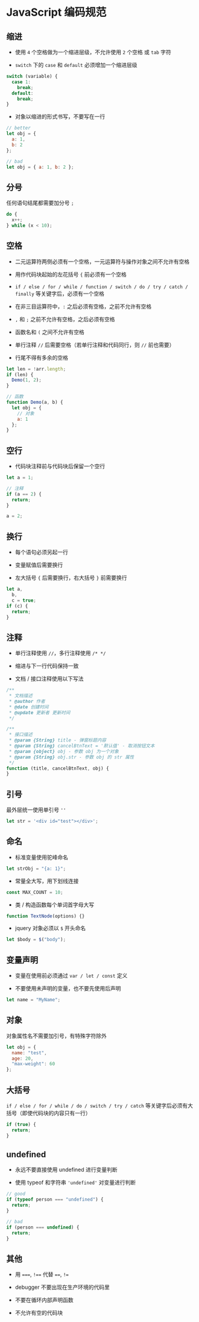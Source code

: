 # JavaScript 编码规范

## 缩进

- 使用 `4` 个空格做为一个缩进层级，不允许使用 `2` 个空格 或 `tab` 字符

- `switch` 下的 `case` 和 `default` 必须增加一个缩进层级

```javascript
switch (variable) {
  case 1:
    break;
  default:
    break;
}
```

- 对象以缩进的形式书写，不要写在一行

```javascript
// better
let obj = {
  a: 1,
  b: 2
};

// bad
let obj = { a: 1, b: 2 };
```

## 分号

任何语句结尾都需要加分号 `;`

```javascript
do {
  x++;
} while (x < 10);
```

## 空格

- 二元运算符两侧必须有一个空格，一元运算符与操作对象之间不允许有空格

- 用作代码块起始的左花括号 `{` 前必须有一个空格

- `if / else / for / while / function / switch / do / try / catch / finally` 等关键字后，必须有一个空格

- 在非三目运算符中，`:` 之后必须有空格，之前不允许有空格

- `,` 和 `;` 之前不允许有空格，之后必须有空格

- 函数名和 `(` 之间不允许有空格

- 单行注释 `//` 后需要空格（若单行注释和代码同行，则 `//` 前也需要）

- 行尾不得有多余的空格

```javascript
let len = !arr.length;
if (len) {
  Demo(1, 2);
}

// 函数
function Demo(a, b) {
  let obj = {
    // 对象
    a: 1
  };
}
```

## 空行

- 代码块注释前与代码块后保留一个空行

```javascript
let a = 1;

// 注释
if (a == 2) {
  return;
}

a = 2;
```

## 换行

- 每个语句必须另起一行

- 变量赋值后需要换行

- 左大括号 `{` 后需要换行，右大括号 `}` 前需要换行

```javascript
let a,
  b,
  c = true;
if (c) {
  return;
}
```

## 注释

- 单行注释使用 `//`，多行注释使用 `/* */`

- 缩进与下一行代码保持一致

- 文档 / 接口注释使用以下写法

```javascript
/**
 * 文档描述
 * @author 作者
 * @date 创建时间
 * @update 更新者 更新时间
 */

/**
 * 接口描述
 * @param {String} title - 弹窗标题内容
 * @param {String} cancelBtnText = '默认值' - 取消按钮文本
 * @param {object} obj - 参数 obj 为一个对象
 * @param {String} obj.str - 参数 obj 的 str 属性
 */
function (title, cancelBtnText, obj) {
}
```

## 引号

最外层统一使用单引号 `''`

```javascript
let str = '<div id="test"></div>';
```

## 命名

- 标准变量使用驼峰命名

```javascript
let strObj = "{a: 1}";
```

- 常量全大写，用下划线连接

```javascript
const MAX_COUNT = 10;
```

- 类 / 构造函数每个单词首字母大写

```javascript
function TextNode(options) {}
```

- jquery 对象必须以 `$` 开头命名

```javascript
let $body = $("body");
```

## 变量声明

- 变量在使用前必须通过 `var / let / const` 定义

- 不要使用未声明的变量，也不要先使用后声明

```javascript
let name = "MyName";
```

## 对象

对象属性名不需要加引号，有特殊字符除外

```javascript
let obj = {
  name: "test",
  age: 20,
  "max-weight": 60
};
```

## 大括号

`if / else / for / while / do / switch / try / catch` 等关键字后必须有大括号（即使代码块的内容只有一行）

```javascript
if (true) {
  return;
}
```

## undefined

- 永远不要直接使用 undefined 进行变量判断

- 使用 typeof 和字符串 `'undefined'` 对变量进行判断

```javascript
// good
if (typeof person === "undefined") {
  return;
}

// bad
if (person === undefined) {
  return;
}
```

## 其他

- 用 `===`, `!==` 代替 `==`, `!=`

- debugger 不要出现在生产环境的代码里

- 不要在循环内部声明函数

- 不允许有空的代码块
